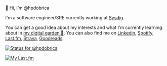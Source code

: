👋 Hi, I’m @hpdobrica

I'm a software engineer/SRE currently working at [Sysdig](https://sysdig.com/).

You can get a good idea about my interests and what I'm currently learning about in [my digital garden 🌱](https://dobrica.sh). You can also find me on [Linkedin](https://www.linkedin.com/in/hpdobrica), [Spotify](https://open.spotify.com/user/8wmt7mvdy3kqur2bnkphnj2me?si=3114df44187a4bdd), [Last.fm](https://www.last.fm/user/hpdobrica), [Strava](https://www.strava.com/athletes/103671422), [Goodreads](https://goodreads.com/hpdobrica).

[![Status for @hpdobrica](https://badge.stateful.com/hpdobrica/status.svg)](https://app.stateful.com/@hpdobrica)

[![My Last.fm](https://lastfm-recently-played.vercel.app/api?user=hpdobrica)](https://www.last.fm/user/hpdobrica)
